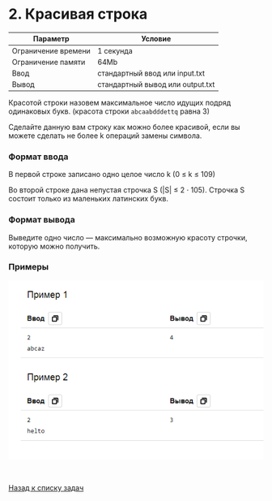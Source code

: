 # 2. Красивая строка
| Параметр            | Условие                          |
|---------------------|----------------------------------|
| Ограничение времени | 1 секунда                        |
| Ограничение памяти  | 64Mb                             |
| Ввод                | стандартный ввод или input.txt   |
| Вывод               | стандартный вывод или output.txt |

Красотой строки назовем максимальное число идущих подряд одинаковых букв. (красота строки `abcaabdddettq` равна 3)

Сделайте данную вам строку как можно более красивой, если вы можете сделать не более k операций замены символа.

### Формат ввода
В первой строке записано одно целое число k (0 ≤ k ≤ 109)

Во второй строке дана непустая строчка S (|S| ≤ 2 ⋅ 105). Строчка S состоит только из маленьких латинских букв.

### Формат вывода
Выведите одно число — максимально возможную красоту строчки, которую можно получить.

### Примеры
![img.png](img.png)


<br>

[Назад к списку задач](https://github.com/AlexAkama/yandex_algorithm/tree/main/src/main/java/training/v3b#%D0%B7%D0%B0%D0%B4%D0%B0%D1%87%D0%B8-30)